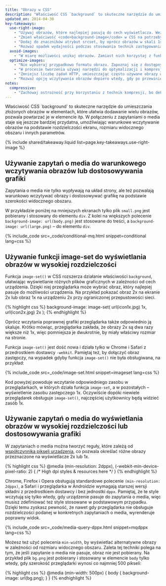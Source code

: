 ```yaml
---
title: "Obrazy w CSS"
description: "Właściwość CSS `background` to skuteczne narzędzie do umieszczania złożonych obrazów w elementach, które ułatwia dodawanie wielu obrazów, pozwala powtarzać je w elemencie itp."
updated_on: 2014-04-30
key-takeaways:
  use-right-image:
    - "Używaj obrazów, które najlepiej pasują do cech wyświetlacza. Weź pod uwagę rozmiar ekranu, rozdzielczość urządzenia i układ strony."
    - "Zmień właściwość <code>background-image</code> w CSS na potrzeby wyświetlaczy o wysokiej liczbie DPI, korzystając z zapytań o media z parametrami <code>min-resolution</code> i <code>-webkit-min-device-pixel-ratio</code>."
    - "Dodaj do znaczników atrybut srcset, by oprócz obrazów w skali 1x wyświetlać też wersje w wysokiej rozdzielczości."
    - "Rozważ spadek wydajności podczas stosowania technik zastępowania grafik w JavaScripcie lub wyświetlania mocno skompresowanych obrazów w wysokiej rozdzielczości na urządzeniach o niższej rozdzielczości."
  avoid-images:
    - "W miarę możliwości unikaj obrazów. Zamiast nich korzystaj z funkcji przeglądarki oraz znaków w standardzie Unicode, a złożone ikony zastępuj czcionkami z ikonami."
  optimize-images:
    - "Nie wybieraj przypadkowo formatu obrazu. Zapoznaj się z dostępnymi formatami i wybierz ten najbardziej odpowiedni."
    - "W procesie tworzenia używaj narzędzi do optymalizacji i kompresji obrazów, by zmniejszyć rozmiary plików."
    - "Zmniejsz liczbę żądań HTTP, umieszczając często używane obrazy w sprite`ach graficznych."
    - "Rozważ opcję wczytywania obrazów dopiero wtedy, gdy po przewinięciu strony pojawią się w widoku, tak by skrócić czas początkowego wyświetlania strony i zmniejszyć ilość pobieranych danych."
notes:
  compressive:
    - "Zachowaj ostrożność przy korzystaniu z technik kompresji, bo dekodowanie wymaga większej ilości pamięci i obciąża procesor. Zmiana rozmiaru dużych obrazów, by zmieściły się na mniejszym ekranie, wymaga znacznych zasobów i jest szczególnie uciążliwa na słabszych urządzeniach z niewielką pamięcią i mocą procesora."
---
```


<p class="intro">
  Właściwość CSS `background` to skuteczne narzędzie do umieszczania złożonych obrazów w elementach, które ułatwia dodawanie wielu obrazów, pozwala powtarzać je w elemencie itp. W połączeniu z zapytaniami o media staje się jeszcze bardziej przydatna, umożliwiając warunkowe wczytywanie obrazów na podstawie rozdzielczości ekranu, rozmiaru widocznego obszaru i innych parametrów.
</p>




{% include shared/takeaway.liquid list=page.key-takeaways.use-right-image %}

## Używanie zapytań o media do warunkowego wczytywania obrazów lub dostosowywania grafiki

Zapytania o media nie tylko wypływają na układ strony, ale też pozwalają warunkowo wczytywać obrazy i dostosowywać grafikę na podstawie szerokości widocznego obszaru.

W przykładzie poniżej na mniejszych ekranach tylko plik `small.png` jest pobierany i stosowany do elementu `div`. Z kolei na większych polecenie `background-image: url(body.png)` jest stosowane do treści, a `background-image: url(large.png)` &ndash; do elementu `div`.

{% include_code src=_code/conditional-mq.html snippet=conditional lang=css %}

## Używanie funkcji image-set do wyświetlania obrazów w wysokiej rozdzielczości

Funkcja `image-set()` w CSS rozszerza działanie właściwości `background`, ułatwiając wyświetlanie różnych plików graficznych w zależności od cech urządzenia. Dzięki niej przeglądarka może wybrać obraz, który najlepiej pasuje do możliwości urządzenia. Na przykład pokazać obraz 2x na ekranie 2x lub obraz 1x na urządzeniu 2x przy ograniczonej przepustowości sieci.

{% highlight css %}
background-image: image-set(
  url(icon1x.jpg) 1x,
  url(icon2x.jpg) 2x
);
{% endhighlight %}

Oprócz wczytania poprawnej grafiki przeglądarka także odpowiednio
ją skaluje. Krótko mówiąc, przeglądarka zakłada, że obrazy 2x są dwa razy większe niż 1x, więc pomniejsza je dwukrotnie, by miały właściwy rozmiar na stronie.

Funkcja `image-set()` jest dość nowa i działa tylko w Chrome i Safari z przedrostkiem dostawcy `-webkit`. Pamiętaj też, by dołączyć obraz zastępczy, na wypadek gdyby funkcja `image-set()` nie była obsługiwana, na przykład:

{% include_code src=_code/image-set.html snippet=imageset lang=css %}

Kod powyżej powoduje wczytanie odpowiedniego zasobu w przeglądarkach, w których działa funkcja `image-set`, a w pozostałych &ndash; wyświetlenie zasobu zastępczego 1x. Oczywiście dopóki niewiele przeglądarek obsługuje `image-set()`, najczęściej użytkownicy będą widzieć zasób 1x.

## Używanie zapytań o media do wyświetlania obrazów w wysokiej rozdzielczości lub dostosowywania grafiki

W zapytaniach o media można tworzyć reguły, które zależą od [współczynnika pikseli urządzenia](http://www.html5rocks.com/en/mobile/high-dpi/#toc-bg), co pozwala określać różne obrazy przeznaczone na wyświetlacze 2x lub 1x.

{% highlight css %}
@media (min-resolution: 2dppx),
(-webkit-min-device-pixel-ratio: 2)
{
  /* High dpi styles & resources here */
}
{% endhighlight %}

Chrome, Firefox i Opera obsługują standardowe polecenie `(min-resolution: 2dppx)`, a Safari i przeglądarka w Androidzie wymagają starszej wersji składni z przedrostkiem dostawcy i bez jednostki `dppx`. Pamiętaj, że te style wczytują się tylko wtedy, gdy urządzenie pasuje do zapytania o media, więc musisz zdefiniować też style stosowane w podstawowym przypadku. Dzięki temu zyskasz pewność, że nawet gdy przeglądarka nie obsługuje rozdzielczości podanej w konkretnych zapytaniach o media, wyrenderuje poprawny widok.

{% include_code src=_code/media-query-dppx.html snippet=mqdppx lang=css %}

Możesz też użyć polecenia `min-width`, by wyświetlać alternatywne obrazy w zależności od rozmiaru widocznego obszaru. Zaleta tej techniki polega na tym, że jeśli zapytanie o media nie pasuje, obraz nie jest pobierany. Na przykład plik `bg.png` jest pobierany i stosowany w elemencie `body` tylko wtedy, gdy szerokość przeglądarki wynosi co najmniej 500&nbsp;pikseli:

{% highlight css %}
@media (min-width: 500px) {
  body {
    background-image: url(bg.png);
  }
}
{% endhighlight %}	



